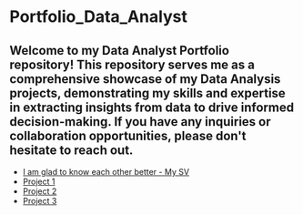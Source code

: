 # Portfolio_Data_Analyst
## Welcome to my Data Analyst Portfolio repository! This repository serves me as a comprehensive showcase of my Data Analysis projects, demonstrating my skills and expertise in extracting insights from data to drive informed decision-making. If you have any inquiries or collaboration opportunities, please don't hesitate to reach out.
- [I am glad to know each other better - My SV](https://TatianaKarpovaP.github.io/Portfolio_Data_Analyst/CV_Tatiana_Karpova_Data_and_Business_Analyst.pdf)
- [Project 1](https://TatianaKarpovaP.github.io/Portfolio_Data_Analyst/Project_1.pdf)
- [Project 2]()
- [Project 3]()
 
